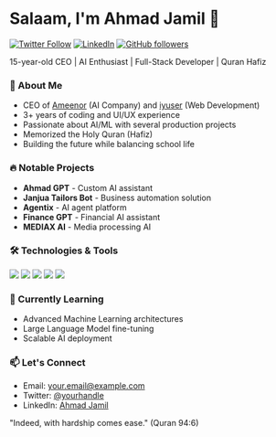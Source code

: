 # Salaam, I'm Ahmad Jamil 👋

[![Twitter Follow](https://img.shields.io/twitter/follow/yourhandle?style=social)](https://twitter.com/yourhandle)
[![LinkedIn](https://img.shields.io/badge/LinkedIn-Connect-blue)](https://linkedin.com/in/yourprofile)
[![GitHub followers](https://img.shields.io/github/followers/yourusername?style=social)](https://github.com/yourusername)

15-year-old CEO | AI Enthusiast | Full-Stack Developer | Quran Hafiz

### 🚀 About Me
- CEO of [Ameenor](https://ameenor.com) (AI Company) and [iyuser](https://iyuser.com) (Web Development)
- 3+ years of coding and UI/UX experience
- Passionate about AI/ML with several production projects
- Memorized the Holy Quran (Hafiz)
- Building the future while balancing school life

### 🔥 Notable Projects
- **Ahmad GPT** - Custom AI assistant
- **Janjua Tailors Bot** - Business automation solution
- **Agentix** - AI agent platform
- **Finance GPT** - Financial AI assistant
- **MEDIAX AI** - Media processing AI

### 🛠️ Technologies & Tools
![](https://img.shields.io/badge/Code-Python-informational?style=flat&logo=python&logoColor=white&color=2bbc8a)
![](https://img.shields.io/badge/Code-JavaScript-informational?style=flat&logo=javascript&logoColor=white&color=2bbc8a)
![](https://img.shields.io/badge/ML-TensorFlow-informational?style=flat&logo=tensorflow&logoColor=white&color=2bbc8a)
![](https://img.shields.io/badge/Cloud-AWS-informational?style=flat&logo=amazon-aws&logoColor=white&color=2bbc8a)
![](https://img.shields.io/badge/Editor-VS_Code-informational?style=flat&logo=visual-studio-code&logoColor=white&color=2bbc8a)

### 🌱 Currently Learning
- Advanced Machine Learning architectures
- Large Language Model fine-tuning
- Scalable AI deployment

### 📫 Let's Connect
- Email: [your.email@example.com](mailto:your.email@example.com)
- Twitter: [@yourhandle](https://twitter.com/yourhandle)
- LinkedIn: [Ahmad Jamil](https://linkedin.com/in/yourprofile)

"Indeed, with hardship comes ease." (Quran 94:6)
